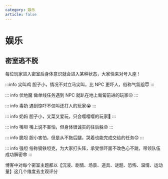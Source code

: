 ```yaml
---
category: 娱乐
article: false
---
```


# 娱乐

## 密室逃不脱

每位玩家进入密室后身体意识就会进入某种状态，大家快来对号入座！

:::info 尖叫鸡
胆子小，情况不对立马尖叫，比 NPC 更吓人，俗称气氛组:innocent:
:::

::: info 伏地魔
做单线任务遇到 NPC 就趴在地上匍匐前进的玩家:confounded:
:::

::: info 毒奶
遇到惊吓不仅叫还打人的玩家:sob:
:::

::: info 奶妈
胆子小，又菜又爱玩，只会嘤嘤嘤的玩家:pleading_face:
:::

::: info 嘴坦
嘴上说不害怕，但身体很诚实的往后躲:worried:
:::

::: info 脆坦
胆小害怕，但是从不拖后腿，哭着也能完成交给的任务:blush:
:::

::: info 强坦
俗称钢铁坦克，为大家打头阵，承受惊吓面不改色心不跳，带领队伍成功解密:sunglasses:
:::

博客中对每个密室主题都以【沉浸、剧情、场景、道具、谜题、恐怖、温情、运动量】这几个维度去主观评分